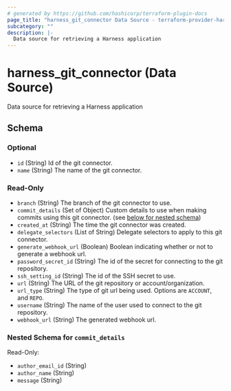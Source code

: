 ```yaml
---
# generated by https://github.com/hashicorp/terraform-plugin-docs
page_title: "harness_git_connector Data Source - terraform-provider-harness"
subcategory: ""
description: |-
  Data source for retrieving a Harness application
---
```


# harness_git_connector (Data Source)

Data source for retrieving a Harness application



<!-- schema generated by tfplugindocs -->
## Schema

### Optional

- `id` (String) Id of the git connector.
- `name` (String) The name of the git connector.

### Read-Only

- `branch` (String) The branch of the git connector to use.
- `commit_details` (Set of Object) Custom details to use when making commits using this git connector. (see [below for nested schema](#nestedatt--commit_details))
- `created_at` (String) The time the git connector was created.
- `delegate_selectors` (List of String) Delegate selectors to apply to this git connector.
- `generate_webhook_url` (Boolean) Boolean indicating whether or not to generate a webhook url.
- `password_secret_id` (String) The id of the secret for connecting to the git repository.
- `ssh_setting_id` (String) The id of the SSH secret to use.
- `url` (String) The URL of the git repository or account/organization.
- `url_type` (String) The type of git url being used. Options are `ACCOUNT`, and `REPO`.
- `username` (String) The name of the user used to connect to the git repository.
- `webhook_url` (String) The generated webhook url.

<a id="nestedatt--commit_details"></a>
### Nested Schema for `commit_details`

Read-Only:

- `author_email_id` (String)
- `author_name` (String)
- `message` (String)


